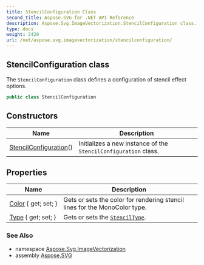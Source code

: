 ```yaml
---
title: StencilConfiguration Class
second_title: Aspose.SVG for .NET API Reference
description: Aspose.Svg.ImageVectorization.StencilConfiguration class. The StencilConfiguration class defines a configuration of stencil effect options
type: docs
weight: 2420
url: /net/aspose.svg.imagevectorization/stencilconfiguration/
---
```

## StencilConfiguration class

The `StencilConfiguration` class defines a configuration of stencil effect options.

```csharp
public class StencilConfiguration
```

## Constructors

| Name | Description |
| --- | --- |
| [StencilConfiguration](stencilconfiguration/)() | Initializes a new instance of the `StencilConfiguration` class. |

## Properties

| Name | Description |
| --- | --- |
| [Color](../../aspose.svg.imagevectorization/stencilconfiguration/color/) { get; set; } | Gets or sets the color for rendering stencil lines for the MonoColor type. |
| [Type](../../aspose.svg.imagevectorization/stencilconfiguration/type/) { get; set; } | Gets or sets the [`StencilType`](../stenciltype/). |

### See Also

* namespace [Aspose.Svg.ImageVectorization](../../aspose.svg.imagevectorization/)
* assembly [Aspose.SVG](../../)
